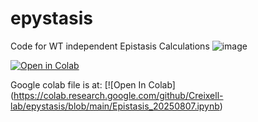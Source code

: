 # epystasis
Code for WT independent Epistasis Calculations
![image](https://github.com/user-attachments/assets/828ab39c-3dbe-401e-9115-7d4a017cb8cb)





[![Open in Colab](https://colab.research.google.com/assets/colab-badge.svg)](https://colab.research.google.com/github/Creixell-lab/epystasis/blob/main/Epistasis_20250807.ipynb)

Google colab file is at:
[![Open In Colab] (https://colab.research.google.com/github/Creixell-lab/epystasis/blob/main/Epistasis_20250807.ipynb)
